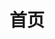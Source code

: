 ---
layout: home
title: 首页
locale: zh
portal:
    top_text: <em>我们</em>对待<em>音乐</em>的态度，正如我们对待生活一样，鲜活且执着。
home:
    about: <h1>关于我们</h1>
        <p>Prims音乐工作室成立于德国巴伐利亚州府慕尼黑，是为有着共同音乐梦想的年轻人而创立的专业音乐工作室。</p>
        <p>我们热爱音乐，对音乐的定义也非常广泛。不论是古典音乐，或者是具有特色的民族音乐，还是新音乐，我们都想以全新的方式来演绎。
        我们的目标在于传播音乐艺术文化，让更多的人了解多元化的音乐形式。</p>
        <p>在Prims，没有曲高和寡的音乐概念，也没有急管繁弦的音节旋律，只有一群懂音乐且快乐的音乐人。</p>
    latest: <h1>关注我们</h1>
    newest_show: <h3>最新演出</h3>
    newest_work: <h3>最新作品</h3>
    join_us: <h1>加入我们</h1>
        <p>如果你有梦想且充满激情，如果你有独特的音乐理念，那么欢迎你加入我们。</p>
        <p><a href="https://docs.google.com/forms/d/1-sq92aYt_GanmJIwyH-V5WAZGYbiF4p1JOw-gu-vIww/viewform?entry.1981904886=%E4%B8%AD%E6%96%87" target=":blank">现在就加入我们</a></p>
---